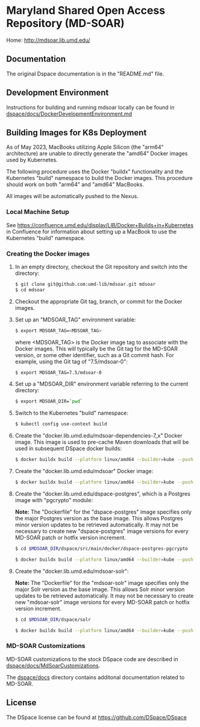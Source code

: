 # Maryland Shared Open Access Repository (MD-SOAR)

Home: <http://mdsoar.lib.umd.edu/>

## Documentation

The original Dspace documentation is in the "README.md" file.

## Development Environment

Instructions for building and running mdsoar locally can be found in
[dspace/docs/DockerDevelopmentEnvironment.md](/dspace/docs/DockerDevelopmentEnvironment.md)

## Building Images for K8s Deployment

As of May 2023,  MacBooks utilizing Apple Silicon (the "arm64" architecture)
are unable to directly generate the "amd64" Docker images used by Kubernetes.

The following procedure uses the Docker "buildx" functionality and the
Kubernetes "build" namespace to build the Docker images. This procedure should
work on both "arm64" and "amd64" MacBooks.

All images will be automatically pushed to the Nexus.

### Local Machine Setup

See <https://confluence.umd.edu/display/LIB/Docker+Builds+in+Kubernetes> in
Confluence for information about setting up a MacBook to use the Kubernetes
"build" namespace.

### Creating the Docker images

1) In an empty directory, checkout the Git repository and switch into the
   directory:

    ```bash
    $ git clone git@github.com:umd-lib/mdsoar.git mdsoar
    $ cd mdsoar
    ```

2) Checkout the appropriate Git tag, branch, or commit for the Docker images.

3) Set up an "MDSOAR_TAG" environment variable:

    ```bash
    $ export MDSOAR_TAG=<MDSOAR_TAG>
    ```

   where \<MDSOAR_TAG> is the Docker image tag to associate with the
   Docker images. This will typically be the Git tag for the MD-SOAR version,
   or some other identifier, such as a Git commit hash. For example, using the
   Git tag of "7.5/mdsoar-0":

    ```bash
    $ export MDSOAR_TAG=7.5/mdsoar-0
    ```

4) Set up a "MDSOAR_DIR" environment variable referring to the current
   directory:

    ```bash
    $ export MDSOAR_DIR=`pwd`
    ```

5) Switch to the Kubernetes "build" namespace:

    ```bash
    $ kubectl config use-context build
    ```

6) Create the "docker.lib.umd.edu/mdsoar-dependencies-7_x" Docker image. This
   image is used to pre-cache Maven downloads that will be used in subsequent
   DSpace docker builds:

    ```bash
    $ docker buildx build --platform linux/amd64 --builder=kube --push --no-cache -t docker.lib.umd.edu/mdsoar-dependencies-7_x:latest -f Dockerfile.dependencies .
    ```

7) Create the "docker.lib.umd.edu/mdsoar" Docker image:

    ```bash
    $ docker buildx build --platform linux/amd64 --builder=kube --push --no-cache -f Dockerfile -t docker.lib.umd.edu/mdsoar:$MDSOAR_TAG .
    ```

8) Create the "docker.lib.umd.edu/dspace-postgres", which is a Postgres image
   with "pgcrypto" module:

    **Note:** The "Dockerfile" for the "dspace-postgres" image specifies
    only the major Postgres version as the base image. This allows Postgres
    minor version updates to be retrieved automatically. It may not be
    necessary to create new "dspace-postgres" image versions for every MD-SOAR
    patch or hotfix version increment.

    ```bash
    $ cd $MDSOAR_DIR/dspace/src/main/docker/dspace-postgres-pgcrypto

    $ docker buildx build --platform linux/amd64 --builder=kube --push --no-cache -f Dockerfile -t docker.lib.umd.edu/dspace-postgres:$MDSOAR_TAG .
    ```

9) Create the "docker.lib.umd.edu/mdsoar-solr":

    **Note:** The "Dockerfile" for the "mdsoar-solr" image specifies only the
    major Solr version as the base image. This allows Solr minor version updates
    to be retrieved automatically. It may not be necessary to create new
    "mdsoar-solr" image versions for every MD-SOAR patch or hotfix version
    increment.

    ```bash
    $ cd $MDSOAR_DIR/dspace/solr

    $ docker buildx build --platform linux/amd64 --builder=kube --push --no-cache -f Dockerfile -t docker.lib.umd.edu/mdsoar-solr:$MDSOAR_TAG .
    ```

### MD-SOAR Customizations

MD-SOAR customizations to the stock DSpace code are described in
[dspace/docs/MdSoarCustomizations](dspace/docs/MdsoarCustomizations.md).

The [dspace/docs](dspace/docs) directory contains additonal documentation
related to MD-SOAR.

## License

The DSpace license can be found at <https://github.com/DSpace/DSpace>

